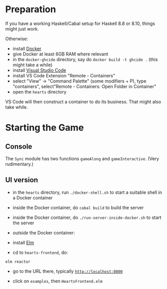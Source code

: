 # Preparation

If you have a working Haskell/Cabal setup for Haskell 8.8 or 8.10,
things might just work.

Otherwise:

- install [Docker](https://www.docker.com/)
- give Docker at least 6GB RAM where relevant
- in the `docker-ghcide` directory, say do `docker build -t ghcide .`
  (this might take a while)
- install [Visual Studio Code](https://code.visualstudio.com/download)
- install VS Code Extension "Remote - Containers" 
- select  "View" -> "Command Palette" (some modifiers + P), type
  "containers",  select"Remote - Containers: Open Folder in Container"
- open the `hearts` directory

VS Code will then construct a container to do its business.  That
might also take while.

# Starting the Game

## Console

The `Sync` module has two functions `gameAlong` and
`gameInteractive`. (Very rudimentary.)

## UI version

- in the `hearts` directory, run `./docker-shell.sh` to start a
  suitable shell in a Docker container

- inside the Docker container, do `cabal build` to build the server

- inside the Docker container, do `./run-server-inside-docker.sh` to
  start the server
  
- *outside* the Docker container:

- install [Elm](https://elm-lang.org/)

- cd to `hearts-frontend`, do:

```
elm reactor
```

- go to the URL there, typically
  [`http://localhost:8000`](http://localhost:8000)
  
- click on `examples`, then `HeartsFrontend.elm`
